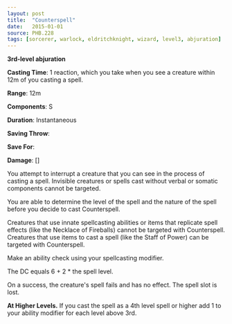 ```yaml
---
layout: post
title:  "Counterspell"
date:   2015-01-01
source: PHB.228
tags: [sorcerer, warlock, eldritchknight, wizard, level3, abjuration]
---
```


**3rd-level abjuration**

**Casting Time**: 1 reaction, which you take when you see a creature within 12m of you casting a spell.

**Range**: 12m

**Components**: S

**Duration**: Instantaneous

**Saving Throw**:

**Save For**:

**Damage**: []

You attempt to interrupt a creature that you can see in the process of casting a spell. Invisible creatures or spells cast without verbal or somatic components cannot be targeted.

You are able to determine the level of the spell and the nature of the spell before you decide to cast Counterspell.

Creatures that use innate spellcasting abilities or items that replicate spell effects (like the Necklace of Fireballs) cannot be targeted with Counterspell. Creatures that use items to cast a spell (like the Staff of Power) can be targeted with Counterspell.

Make an ability check using your spellcasting modifier.

The DC equals 6 + 2 * the spell level.

On a success, the creature's spell fails and has no effect. The spell slot is lost.

**At Higher Levels.** If you cast the spell as a 4th level spell or higher add 1 to your ability modifier for each level above 3rd.
